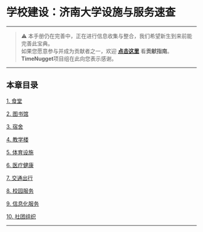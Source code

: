 # 学校建设：济南大学设施与服务速查

---

> ⚠️ 本手册仍在完善中，正在进行信息收集与整合，我们希望新生到来前能完善此宝典。  
> 如果您愿意参与并成为贡献者之一，欢迎 **[点击这里](/CONTRIBUTING)** 看**贡献指南**。  
> **TimeNugget**项目组在此向您表示感谢。  

---

## 本章目录

[1. 食堂](/SurvivalManual/ujn/Third/1)

[2. 图书馆](/SurvivalManual/ujn/Third/2)

[3. 宿舍](/SurvivalManual/ujn/Third/3)

[4. 教学楼](/SurvivalManual/ujn/Third/4)

[5. 体育设施](/SurvivalManual/ujn/Third/5)

[6. 医疗健康](/SurvivalManual/ujn/Third/6)

[7. 交通出行](/SurvivalManual/ujn/Third/7)

[8. 校园服务](/SurvivalManual/ujn/Third/8)

[9. 信息化服务](/SurvivalManual/ujn/Third/9)

[10. 社团组织](/SurvivalManual/ujn/Third/10)

---
